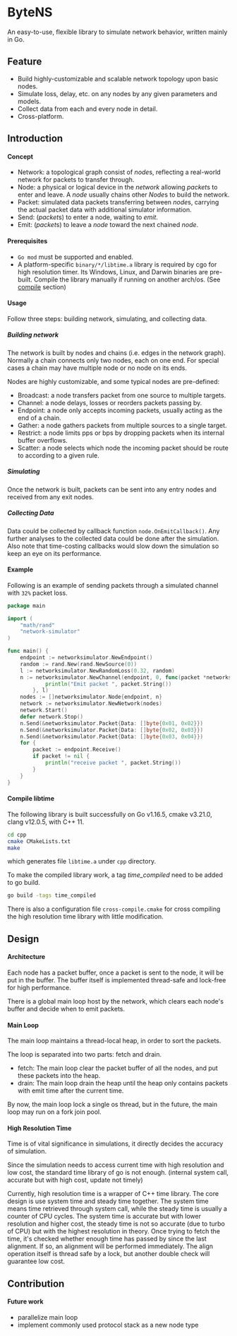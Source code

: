 # ByteNS

An easy-to-use, flexible library to simulate network behavior, written mainly in Go.

## Feature

* Build highly-customizable and scalable network topology upon basic nodes.
* Simulate loss, delay, etc. on any nodes by any given parameters and models.
* Collect data from each and every node in detail.
* Cross-platform.

## Introduction

#### Concept

* Network: a topological graph consist of *node*s, reflecting a real-world network for packets to transfer through.
* Node: a physical or logical device in the *network* allowing *packet*s to enter and leave. A *node* usually chains other *Node*s to build the network.
* Packet: simulated data packets transferring between *node*s, carrying the actual packet data with additional simulator information.
* Send: (*packet*s) to enter a node, waiting to *emit*.
* Emit: (*packet*s) to leave a *node* toward the next chained *node*.

#### Prerequisites

- `Go mod` must be supported and enabled.  
- A platform-specific `binary/*/libtime.a` library is required by cgo for high resolution timer. Its Windows, Linux, and Darwin binaries are pre-built. Compile the library manually if running on another arch/os. (See <a href = "#compile">compile</a> section)    

#### Usage

Follow three steps: building network, simulating, and collecting data.

##### Building network

The network is built by nodes and chains (i.e. edges in the network graph). Normally a chain connects only two nodes, each on one end. For special cases a chain may have multiple node or no node on its ends.  

Nodes are highly customizable, and some typical nodes are pre-defined:   

* Broadcast: a node transfers packet from one source to multiple targets.
* Channel: a node delays, losses or reorders packets passing by.
* Endpoint: a node only accepts incoming packets, usually acting as the end of a chain.
* Gather: a node gathers packets from multiple sources to a single target.
* Restrict: a node limits pps or bps by dropping packets when its internal buffer overflows.
* Scatter: a node selects which node the incoming packet should be route to according to a given rule.

##### Simulating

Once the network is built, packets can be sent into any entry nodes and received from any exit nodes.

##### Collecting Data

Data could be collected by callback function `node.OnEmitCallback()`. Any further analyses to the collected data could be done after the simulation. Also note that time-costing callbacks would slow down the simulation so keep an eye on its performance.

#### Example

Following is an example of sending packets through a simulated channel with `32%` packet loss.

```go
package main

import (
	"math/rand"
	"network-simulator"
)

func main() {
	endpoint := networksimulator.NewEndpoint()
	random := rand.New(rand.NewSource(0))
	l := networksimulator.NewRandomLoss(0.32, random)
	n := networksimulator.NewChannel(endpoint, 0, func(packet *networksimulator.SimulatedPacket) {
		    println("Emit packet ", packet.String())
	    }, l)
	nodes := []networksimulator.Node{endpoint, n}
	network := networksimulator.NewNetwork(nodes)
	network.Start()
	defer network.Stop()
	n.Send(&networksimulator.Packet{Data: []byte{0x01, 0x02}})
	n.Send(&networksimulator.Packet{Data: []byte{0x02, 0x03}})
	n.Send(&networksimulator.Packet{Data: []byte{0x03, 0x04}})
	for {
		packet := endpoint.Receive()
		if packet != nil {
			println("receive packet ", packet.String())
		}
	}
}
```

#### Compile libtime<span id="compile"/>

The following library is built successfully on Go v1.16.5, cmake v3.21.0, clang v12.0.5, with C++ 11.

```bash
cd cpp
cmake CMakeLists.txt
make
```

which generates file `libtime.a` under `cpp` directory.

To make the compiled library work, a tag *time_compiled* need to be added to go build.

```bash
go build -tags time_compiled
```

There is also a configuration file `cross-compile.cmake` for cross compiling the high resolution time library with little modification.

## Design

#### Architecture

Each node has a packet buffer, once a packet is sent to the node, it will be put in the buffer. The buffer itself is implemented thread-safe and lock-free for high performance.

There is a global main loop host by the network, which clears each node's buffer and decide when to emit packets.

#### Main Loop

The main loop maintains a thread-local heap, in order to sort the packets.

The loop is separated into two parts: fetch and drain.

* fetch: The main loop clear the packet buffer of all the nodes, and put these packets into the heap.
* drain: The main loop drain the heap until the heap only contains packets with emit time after the current time.

By now, the main loop lock a single os thread, but in the future, the main loop may run on a fork join pool.

#### High Resolution Time

Time is of vital significance in simulations, it directly decides the accuracy of simulation.

Since the simulation needs to access current time with high resolution and low cost, the standard time library of go is not enough. (internal system call, accurate but with high cost, update not timely)

Currently, high resolution time is a wrapper of C++ time library. The core design is use system time and steady time together. The system time means time retrieved through system call, while the steady time is usually a counter of CPU cycles. The system time is accurate but with lower resolution and higher cost, the steady time is not so accurate (due to turbo of CPU) but with the highest resolution in theory. Once trying to fetch the time, it's checked whether enough time has passed by since the last alignment. If so, an alignment will be performed immediately. The align operation itself is thread safe by a lock, but another double check will guarantee low cost.

## Contribution

#### Future work

* parallelize main loop
* implement commonly used protocol stack as a new node type

